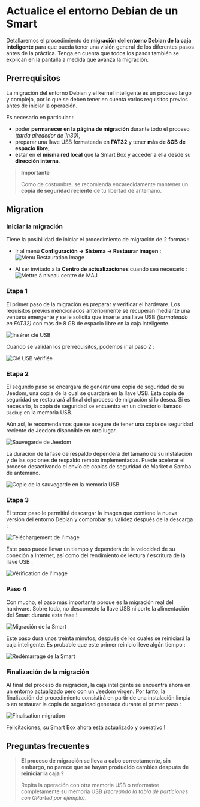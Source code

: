 # Actualice el entorno Debian de un Smart

Detallaremos el procedimiento de **migración del entorno Debian de la caja inteligente** para que pueda tener una visión general de los diferentes pasos antes de la práctica. Tenga en cuenta que todos los pasos también se explican en la pantalla a medida que avanza la migración.

## Prerrequisitos

La migración del entorno Debian y el kernel inteligente es un proceso largo y complejo, por lo que se deben tener en cuenta varios requisitos previos antes de iniciar la operación.

Es necesario en particular :

- poder **permanecer en la página de migración** durante todo el proceso *(tarda alrededor de 1h30)*,
- preparar una llave USB formateada en **FAT32** y tener **más de 8GB de espacio libre**,
- estar en el **misma red local** que la Smart Box y acceder a ella desde su **dirección interna**.

>**Importante**
>
>Como de costumbre, se recomienda encarecidamente mantener un **copia de seguridad reciente** de tu libertad de antemano.

## Migration

### Iniciar la migración

Tiene la posibilidad de iniciar el procedimiento de migración de 2 formas :

- Ir al menú **Configuración → Sistema → Restaurar imagen** :
![Menu Restauration Image](images/migrateos-smart01.png)

- Al ser invitado a la **Centro de actualizaciones** cuando sea necesario :
![Mettre à niveau centre de MAJ](images/migrateos-smart02.png)

### Etapa 1

El primer paso de la migración es preparar y verificar el hardware. Los requisitos previos mencionados anteriormente se recuperan mediante una ventana emergente y se le solicita que inserte una llave USB *(formateado en FAT32)* con más de 8 GB de espacio libre en la caja inteligente.

![Insérer clé USB](images/migrateos-smart03.png)

Cuando se validan los prerrequisitos, podemos ir al paso 2 :

![Clé USB vérifiée](images/migrateos-smart04.png)

### Etapa 2

El segundo paso se encargará de generar una copia de seguridad de su Jeedom, una copia de la cual se guardará en la llave USB. Esta copia de seguridad se restaurará al final del proceso de migración si lo desea. Si es necesario, la copia de seguridad se encuentra en un directorio llamado ``Backup`` en la memoria USB.

Aún así, le recomendamos que se asegure de tener una copia de seguridad reciente de Jeedom disponible en otro lugar.

![Sauvegarde de Jeedom](images/migrateos-smart05.png)

La duración de la fase de respaldo dependerá del tamaño de su instalación y de las opciones de respaldo remoto implementadas. Puede acelerar el proceso desactivando el envío de copias de seguridad de Market o Samba de antemano.

![Copie de la sauvegarde en la memoria USB](images/migrateos-smart06.png)

### Etapa 3

El tercer paso le permitirá descargar la imagen que contiene la nueva versión del entorno Debian y comprobar su validez después de la descarga :

![Téléchargement de l'image](images/migrateos-smart07.png)

Este paso puede llevar un tiempo y dependerá de la velocidad de su conexión a Internet, así como del rendimiento de lectura / escritura de la llave USB :

![Vérification de l'image](images/migrateos-smart08.png)

### Paso 4

Con mucho, el paso más importante porque es la migración real del hardware. Sobre todo, no desconecte la llave USB ni corte la alimentación del Smart durante esta fase !

![Migración de la Smart](images/migrateos-smart09.png)

Este paso dura unos treinta minutos, después de los cuales se reiniciará la caja inteligente. Es probable que este primer reinicio lleve algún tiempo :

![Redémarrage de la Smart](images/migrateos-smart10.png)

### Finalización de la migración

Al final del proceso de migración, la caja inteligente se encuentra ahora en un entorno actualizado pero con un Jeedom virgen. Por tanto, la finalización del procedimiento consistirá en partir de una instalación limpia o en restaurar la copia de seguridad generada durante el primer paso :

![Finalisation migration](images/migrateos-smart11.png)

Felicitaciones, su Smart Box ahora está actualizado y operativo !

## Preguntas frecuentes

>**El proceso de migración se lleva a cabo correctamente, sin embargo, no parece que se hayan producido cambios después de reiniciar la caja ?**
>
>Repita la operación con otra memoria USB o reformatee completamente su memoria USB *(recreando la tabla de particiones con GParted por ejemplo)*.

